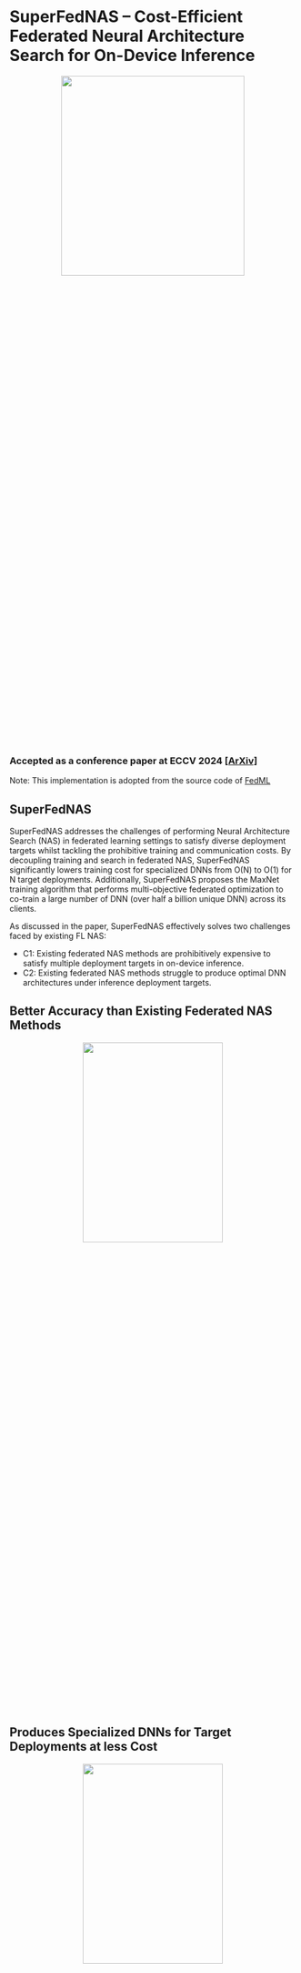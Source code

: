 # SuperFedNAS – Cost-Efficient Federated Neural Architecture Search for On-Device Inference

<p align="center">
<img src="figures/SuperFedNAS-Intro.jpg"  width="80%" height="30%"> 
</p>

### Accepted as a conference paper at ECCV 2024 [[ArXiv]](https://arxiv.org/abs/2301.10879)
Note: This implementation is adopted from the source code of [FedML](https://github.com/FedML-AI/FedML)

## SuperFedNAS
SuperFedNAS addresses the challenges of performing Neural Architecture Search (NAS) in federated learning settings to satisfy diverse deployment targets whilst tackling the prohibitive training and communication costs. By decoupling training and search in federated NAS, SuperFedNAS significantly lowers training cost for specialized DNNs from O(N) to O(1) for N target deployments. Additionally, SuperFedNAS proposes the MaxNet training algorithm that performs multi-objective federated optimization to co-train a large number of DNN (over half a billion unique DNN) across its clients. 

As discussed in the paper, SuperFedNAS effectively solves two challenges faced by existing FL NAS:
- C1: Existing federated NAS methods are prohibitively expensive to satisfy multiple deployment targets in on-device inference.
- C2: Existing federated NAS methods struggle to produce optimal DNN architectures under inference deployment targets.



## Better Accuracy than Existing Federated NAS Methods
<p align="center">
<img src="figures/SuperFedNASDatasetAblation.png"  width="70%" height="30%"> 
</p>

## Produces Specialized DNNs for Target Deployments at less Cost

<p align="center">
<img src="figures/Comp_Cost_Graph.jpg"  width="70%" height="30%"> 
</p>

## SuperFedNAS's Specialized Architectures for Different Deployment Targets
Below we present specialized DNNs found by SuperFedNAS’s search stage on different hardware/latency targets. 
SuperFedNAS finds a more accurate DNN for RTX 2080Ti GPU (91.56%) compared to the AMD CPU (85.25%).
It can be seen that SuperFedNAS’s specialized DNNs are shallow/thin for AMD CPU but wide/deep for GPU.
The following image shows the extracted specialized ResNet DNN architecture extracted by SuperFedNAS during NAS on AMD CPU with a 112ms latency target.
<p align="center">
<img src="figures/NAS_Arch_Visualization_CPU_Model.jpg"  width="40%" height="30%"> 
</p>
The following image shows the extracted specialized ResNet DNN architecture extracted by SuperFedNAS during NAS on Nvidia RTX 2080 Ti GPU with a 18.2ms latency target.
<p align="center">
<img src="figures/NAS_Arch_Visualization_GPU_Model.jpg"  width="50%" height="30%"> 
</p>
## Installation
1. Clone repository
2. Either activate conda environment using
```conda env create -f eecv_2024.yml```
or install packages using ```pip install -r requirements.txt```
3. Install image classification datasets under ```flofa/data/cifar10```, ```flofa/data/cifar100``` and ```flofa/data/cinic10```
4. Split the CIFAR10/100 datasets into train, validation and test datasets. This can be done by simply running ```python split_train_validation.py --dataset cifar10/cifar100``` in the ```data``` directory.

## Experiments
Experiments can be run on individual gpus and logged on weights and biases (https://wandb.ai/site). To disable logging to wandb, simply set environment variable ```WANDB_MODE=offline``` to offline mode. Experiments require supplying a wandb project name, entity and run name for logging purposes.

### Running Experiments on CIFAR10, CIFAR100, CINIC10 Datasets
Parameters such as learning rate, batch size, and test frequency have been specified based on experiments from the paper but can be modified as needed.

1. To run experiments, first change directory to ```fedml_experiments/standalone/flofa/```
2. To run fire a weight shared run, use the following command:
   ```
   python train.py --wandb_project_name <WANDB_PROJ_NAME> --wandb_run_name <RUN_NAME> --wandb_entity <WANDB_ENTITY> --gpu <GPU> --dataset <DATASET> --data_dir ./../../../data/<DATASET> --model ofaresnet50_32x32_10_26 --partition_method hetero --client_num_in_total <NUM_CLI> --client_num_per_round <CLI_PER_ROUND> --comm_round <TOTAL_ROUNDS> --epochs <LOCAL_EPOCHS> --batch_size 64 --client_optimizer sgd --lr <LR> --ci 0 --subnet_dist_type <SPAT_TEMP_HEURISTIC> --diverse_subnets '{"0":{"d":[0,0,0,0],"e":0.1},"1":{"d":[0,1,0,1],"e":0.14},"2":{"d":[1,1,1,1],"e":0.18},"3":{"d":[2,2,2,2],"e":0.25}}' --frequency_of_the_test 50 --weighted_avg_schedule '{"type":"<SCHEDULER_NAME>","num_steps":<ROUNDS_TILL_UNIFORM>,"init":<INIT_BETA>,"final":<FINAL_BETA>}' --partition_alpha <ALPHA> --init_seed <INIT_SEED> --efficient_test --verbose
   ```

<details>
<summary>Parameter Description</summary>
<!--All you need is a blank line-->

```
Parameters:
- WANDB_PROJ_NAME: Wandb Project Name
- RUN_NAME: Wandb Run Name
- WANDB_ENTITY: Wandb Entity
- GPU: GPU ID to run on
- DATASET: Select a dataset from [cifar10, cifar100, cinic10]
- NUM_CLI: Total number of clients participating in FL run
- CLI_PER_ROUND: Number of clients randomly sampled to participate in any given round
- TOTAL_ROUNDS: Number of communication rounds to run for
- LOCAL_EPOCHS: Number of epochs that each client should train locally before sending updates to server each communication round
- SPAT_TEMP_HEURISTIC: Spatial temporal heuristic to sample subnetworks. Select one of [static, all_random, sandwich_all_random, TS_all_random].
- SCHEDULER_NAME: Select weighted average scheduler to determine averaging heuristic. Select one of [Uniform, maxnet_linear_all_subnet, maxnet_cos_all_subnet]. 'Uniform' is a weighted average schedule with constant Beta. 'maxnet_linear_all_subnet' is a weighted average schedule that decays Beta linearly to uniform averaging. 'maxnet_cos_all_subnet' is a weighted average schedule that decays Beta using cosine decay to uniform averaging.
- INIT_BETA: Initial beta parameter part of maxnet weighted averaging
- FINAL_BETA: Final beta value to decay to as part of maxnet weighted averaging
- ALPHA: Degree of non-i.i.d. dataset partitioning using Dirichlet distribution (alpha is the hyperparameter of dirichlet distribution).
- INIT_SEED: Seed for random number generator for reproducibility
```
</details>


3. Sample command for running maxnet (FedNASOdin) on cifar10 with alpha 100. There are 20 clients with 8 clients being selected randomly every round (C=0.4) for 1500 rounds. Maxnet parameters: Initial Beta is 0.9 with cosine decay over a period of 80% (1200/1500)

```
python train.py --wandb_project_name <WANDB_PROJ_NAME> --wandb_run_name <RUN_NAME> --wandb_entity <WANDB_ENTITY> --gpu 1 --dataset cifar10 --data_dir ./../../../data/cifar10 --model ofaresnet50_32x32_10_26 --partition_method hetero --client_num_in_total 20 --client_num_per_round 8 --comm_round 1500 --epochs 5 --batch_size 64 --client_optimizer sgd --lr 0.1 --ci 0 --subnet_dist_type TS_all_random --diverse_subnets {"0":{"d":[0,0,0,0],"e":0.1},"1":{"d":[0,1,0,1],"e":0.14},"2":{"d":[1,1,1,1],"e":0.18},"3":{"d":[2,2,2,2],"e":0.25}} --frequency_of_the_test 50 --weighted_avg_schedule {"type":"maxnet_cos_all_subnet","num_steps":1200,"init":0.9,"final":0.125} --partition_alpha 100 --init_seed 0 --efficient_test --verbose
```

4. Note that we can run fedavg runs (a special case of FedNASOdin) by specifying a single subnet in diverse_subnets and selecting "static" subnet_dist_type. The following command is a sample command for running fedavg on the largest subnetwork architecture (d=[2,2,2,2], e=0.25) on cifar10 with alpha 100. There are 20 clients with 8 clients being selected randomly every round (C=0.4) for 1500 rounds.

```
python train.py --wandb_project_name <WANDB_PROJ_NAME> --wandb_run_name <RUN_NAME> --wandb_entity <WANDB_ENTITY> --gpu 0 --dataset cifar10 --data_dir ./../../../data/cifar10 --model ofaresnet50_32x32_10_26 --partition_method hetero --client_num_in_total 20 --client_num_per_round 8 --comm_round 1500 --epochs 5 --batch_size 64 --client_optimizer sgd --lr 0.1 --ci 0 --subnet_dist_type static --diverse_subnets {"0":{"d":[2,2,2,2],"e":0.25}} --frequency_of_the_test 50 --partition_alpha 100 --init_seed 0 --efficient_test --verbose
```

## Searching Trained Network
The following command can be used to run NAS on a trained weight-shared model checkpoint. Before running NAS, the checkpointed model path and latency buckets to perform NAS must be specified in ```nas/run_NAS.py``` under the variables ```CKPT_PATH``` and ```hardware_latency``` respectively.
In the ```nas``` directory, run the following command:

```
python run_NAS -t <TARGET_HARDWARE> --output <OUTPUT_PATH> --evo_population <EVO_POPULATION> --evo_generations <EVO_GENERATIONS> --evo_ratio <EVO_RATIO>
```
<details>
<summary>Parameter Description</summary>
<!--All you need is a blank line-->

```
Parameters:
- TARGET_HARDWARE: Hardware to run NAS on. Select one of ['gpu', 'cpu'].
- OUTPUT_PATH: Path to directory to output NAS results
- EVO_POPULATION: The size of population in each generation
- EVO_GENERATIONS: How many generations of population to be searched and run NAS for
- EVO_RATIO: The ratio of top performing subnetworks that are used as parents for the next generation
```
</details>

## Citation
If you find SuperFedNAS useful for your work, please cite it using:
```bibtex
@inproceedings{superfednas-eccv24,
  author = {Alind Khare and Animesh Agrawal and Aditya Annavajjala and Payman Behnam and Myungjin Lee and Hugo Latapie and Alexey Tumanov},
  title = {{S}uper{F}ed{NAS}: Cost-Efficient Federated Neural Architecture Search for On-Device Inference},  
  booktitle = {Proc. of the 18th European Conference on Computer Vision},
  series = {ECCV '24},
  month = {August},
  year = {2024},
  url = {https://arxiv.org/abs/2301.10879}
}
```
